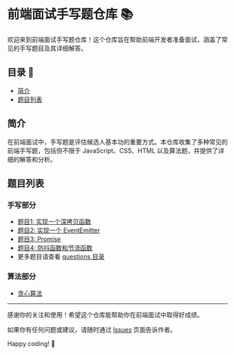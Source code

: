 # 前端面试手写题仓库 📚

欢迎来到前端面试手写题仓库！这个仓库旨在帮助前端开发者准备面试，涵盖了常见的手写题目及其详细解答。

## 目录 📑

- [简介](#简介)
- [题目列表](#题目列表)

## 简介

在前端面试中，手写题是评估候选人基本功的重要方式。本仓库收集了多种常见的前端手写题，包括但不限于 JavaScript、CSS、HTML 以及算法题，并提供了详细的解答和分析。

## 题目列表

### 手写部分
- [题目1: 实现一个深拷贝函数](questions/DeepClone/index.js)
- [题目2: 实现一个 EventEmitter](questions/EventEmitter/index.js)
- [题目3: Promise](questions/Promise/index.js)
- [题目4: 防抖函数和节流函数](questions/防抖节流/index.js)
- 更多题目请查看 [questions 目录](questions)

### 算法部分
- [贪心算法](算法/贪心算法/README.md)

---

感谢你的关注和使用！希望这个仓库能帮助你在前端面试中取得好成绩。

如果你有任何问题或建议，请随时通过 [Issues](https://github.com/zlh-428/frontend-interview-handwriting/issues) 页面告诉作者。

Happy coding! 🚀
